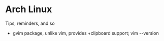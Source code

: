 # Arch Linux

Tips, reminders, and so

* gvim package, unlike vim, provides +clipboard support; vim --version
